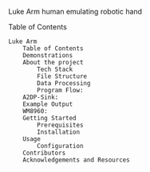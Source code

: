 
Luke Arm
human emulating robotic hand

Table of Contents

    Luke Arm
        Table of Contents
        Demonstrations
        About the project
            Tech Stack
            File Structure
            Data Processing
            Program Flow:
        A2DP-Sink:
        Example Output
        WM8960:
        Getting Started
            Prerequisites
            Installation
        Usage
            Configuration
        Contributors
        Acknowledgements and Resources

